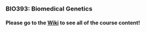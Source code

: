 ### BIO393: Biomedical Genetics 

#### Please go to the [Wiki](https://github.com/AndersenLab/Genetic-Analysis/wiki) to see all of the course content!

